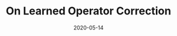 ---
title: "On Learned Operator Correction"
collection: preprints
authors: 'S. Lunz, A. Hauptmann, T. Tarvainen, CB. Schönlieb, S. Arridge'
date: 2020-05-14
paperurl: 'http://asHauptmann.github.io/files/2020_Lunz_preprint.pdf'
paperlink: 'https://arxiv.org/abs/2005.07069'
---